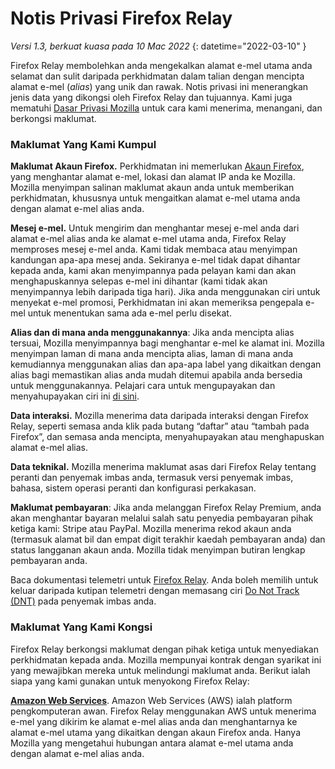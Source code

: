 ﻿# Notis Privasi Firefox Relay

*Versi 1.3, berkuat kuasa pada 10 Mac 2022*
{: datetime="2022-03-10" }

Firefox Relay membolehkan anda mengekalkan alamat e-mel utama anda selamat dan sulit daripada perkhidmatan dalam talian dengan mencipta alamat e-mel (*alias*) yang unik dan rawak. Notis privasi ini menerangkan jenis data yang dikongsi oleh Firefox Relay dan tujuannya. Kami juga mematuhi [Dasar Privasi Mozilla](https://www.mozilla.org/privacy/) untuk cara kami menerima, menangani, dan berkongsi maklumat.

### Maklumat Yang Kami Kumpul

__Maklumat Akaun Firefox.__ Perkhidmatan ini memerlukan [Akaun Firefox](https://www.mozilla.org/privacy/firefox/#firefox-accounts-join-firefox), yang menghantar alamat e-mel, lokasi dan alamat IP anda ke Mozilla. Mozilla menyimpan salinan maklumat akaun anda untuk memberikan perkhidmatan, khususnya untuk mengaitkan alamat e-mel utama anda dengan alamat e-mel alias anda.

__Mesej e-mel.__ Untuk mengirim dan menghantar mesej e-mel anda dari alamat e-mel alias anda ke alamat e-mel utama anda, Firefox Relay memproses mesej e-mel anda. Kami tidak membaca atau menyimpan kandungan apa-apa mesej anda. Sekiranya e-mel tidak dapat dihantar kepada anda, kami akan menyimpannya pada pelayan kami dan akan menghapuskannya selepas e-mel ini dihantar (kami tidak akan menyimpannya lebih daripada tiga hari). Jika anda menggunakan ciri untuk menyekat e-mel promosi, Perkhidmatan ini akan memeriksa pengepala e-mel untuk menentukan sama ada e-mel perlu disekat.

__Alias dan di mana anda menggunakannya__: Jika anda mencipta alias tersuai, Mozilla menyimpannya bagi menghantar e-mel ke alamat ini. Mozilla menyimpan laman di mana anda mencipta alias, laman di mana anda kemudiannya menggunakan alias dan apa-apa label yang dikaitkan dengan alias bagi memastikan alias anda mudah ditemui apabila anda bersedia untuk menggunakannya. Pelajari cara untuk mengupayakan dan menyahupayakan ciri ini [di sini](https://relay.firefox.com/faq).

__Data interaksi.__ Mozilla menerima data daripada interaksi dengan Firefox Relay, seperti semasa anda klik pada butang “daftar” atau “tambah pada Firefox”, dan semasa anda mencipta, menyahupayakan atau menghapuskan alamat e-mel alias.

__Data teknikal.__ Mozilla menerima maklumat asas dari Firefox Relay tentang peranti dan penyemak imbas anda, termasuk versi penyemak imbas, bahasa, sistem operasi peranti dan konfigurasi perkakasan.

__Maklumat pembayaran__: Jika anda melanggan Firefox Relay Premium, anda akan menghantar bayaran melalui salah satu penyedia pembayaran pihak ketiga kami: Stripe atau PayPal. Mozilla menerima rekod akaun anda (termasuk alamat bil dan empat digit terakhir kaedah pembayaran anda) dan status langganan akaun anda. Mozilla tidak menyimpan butiran lengkap pembayaran anda.

Baca dokumentasi telemetri untuk [Firefox Relay](https://github.com/mozilla/fx-private-relay/blob/master/METRICS.md?). Anda boleh memilih untuk keluar daripada kutipan telemetri dengan memasang ciri [Do Not Track (DNT)](https://support.mozilla.org/kb/how-do-i-turn-do-not-track-feature) pada penyemak imbas anda.  

### Maklumat Yang Kami Kongsi

Firefox Relay berkongsi maklumat dengan pihak ketiga untuk menyediakan perkhidmatan kepada anda. Mozilla mempunyai kontrak dengan syarikat ini yang mewajibkan mereka untuk melindungi maklumat anda. Berikut ialah siapa yang kami gunakan untuk menyokong Firefox Relay:

__[Amazon Web Services](https://aws.amazon.com/privacy/)__. Amazon Web Services (AWS) ialah platform pengkomputeran awan. Firefox Relay menggunakan AWS untuk menerima e-mel yang dikirim ke alamat e-mel alias anda dan menghantarnya ke alamat e-mel utama yang dikaitkan dengan akaun Firefox anda. Hanya Mozilla yang mengetahui hubungan antara alamat e-mel utama anda dengan alamat e-mel alias anda.
